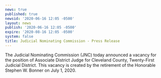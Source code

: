 ```yaml
---
news: true
published: true
newsid: '2020-06-16 12:05 -0500'
layout: news
publish: '2020-06-16 12:05 -0500'
expire: '2020-08-16 12:05 -0500'
system: false
title: Judicial Nominating Commission - Press Release
---
```

The Judicial Nominating Commission (JNC) today announced a vacancy for the position of Associate District Judge for Cleveland County, Twenty-First Judicial District. This vacancy is created by the retirement of the Honorable Stephen W. Bonner on July 1, 2020.
